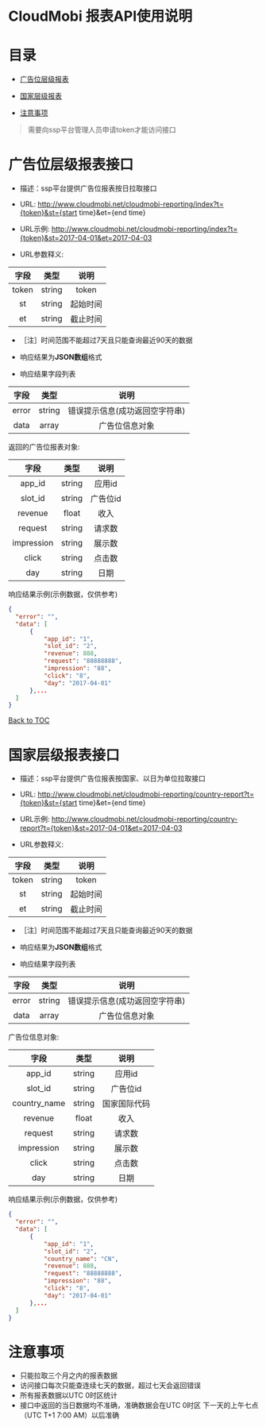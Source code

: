  CloudMobi 报表API使用说明
=== 

目录 
=== 


* [广告位层级报表](#广告位层级报表接口) 

* [国家层级报表](#国家层级报表接口) 
* [注意事项](#注意事项)
> 需要向ssp平台管理人员申请token才能访问接口


广告位层级报表接口
===

* 描述：ssp平台提供广告位报表按日拉取接口

* URL: http://www.cloudmobi.net/cloudmobi-reporting/index?t={token}&st={start time}&et={end time}

* URL示例: http://www.cloudmobi.net/cloudmobi-reporting/index?t={token}&st=2017-04-01&et=2017-04-03

* URL参数释义:  

|  字段   |   类型   |  说明   |
| :---: | :----: | :---: |
| token | string | token |
|  st   | string | 起始时间  |
|  et   | string | 截止时间  |
* ［注］时间范围不能超过7天且只能查询最近90天的数据

* 响应结果为**JSON数组**格式

* 响应结果字段列表 

|  字段   |   类型   |        说明        |
| :---: | :----: | :--------------: |
| error | string | 错误提示信息(成功返回空字符串) |
| data  | array  |     广告位信息对象      |

返回的广告位报表对象:

|     字段     |   类型   |  说明   |
| :--------: | :----: | :---: |
|   app_id   | string | 应用id  |
|  slot_id   | string | 广告位id |
|  revenue   | float  |  收入   |
|  request   | string |  请求数  |
| impression | string |  展示数  |
|   click    | string |  点击数  |
|    day     | string |  日期   |


响应结果示例(示例数据，仅供参考)

  ```json 
{
    "error": "",
    "data": [
        {
            "app_id": "1",
            "slot_id": "2",
            "revenue": 888,
            "request": "88888888",
            "impression": "88",
            "click": "8",
            "day": "2017-04-01"
        },...
    ]
}
  ```

[Back to TOC](#目录) 


国家层级报表接口
=== 

* 描述：ssp平台提供广告位报表按国家、以日为单位拉取接口

* URL: http://www.cloudmobi.net/cloudmobi-reporting/country-report?t={token}&st={start time}&et={end time}

* URL示例: http://www.cloudmobi.net/cloudmobi-reporting/country-report?t={token}&st=2017-04-01&et=2017-04-03

* URL参数释义:  

|  字段   |   类型   |  说明   |
| :---: | :----: | :---: |
| token | string | token |
|  st   | string | 起始时间  |
|  et   | string | 截止时间  |
* ［注］时间范围不能超过7天且只能查询最近90天的数据

* 响应结果为**JSON数组**格式

* 响应结果字段列表 

|  字段   |   类型   |        说明        |
| :---: | :----: | :--------------: |
| error | string | 错误提示信息(成功返回空字符串) |
| data  | array  |     广告位信息对象      |

广告位信息对象:

|      字段      |   类型   |   说明   |
| :----------: | :----: | :----: |
|    app_id    | string |  应用id  |
|   slot_id    | string | 广告位id  |
| country_name | string | 国家国际代码 |
|   revenue    | float  |   收入   |
|   request    | string |  请求数   |
|  impression  | string |  展示数   |
|    click     | string |  点击数   |
|     day      | string |   日期   |


响应结果示例(示例数据，仅供参考)

  ```json 
{
    "error": "",
    "data": [
        {
            "app_id": "1",
            "slot_id": "2",
            "country_name": "CN",
            "revenue": 888,
            "request": "88888888",
            "impression": "88",
            "click": "8",
            "day": "2017-04-01"
        },...
    ]
}
  ```
注意事项
===
* 只能拉取三个月之内的报表数据
* 访问接口每次只能查连续七天的数据，超过七天会返回错误
* 所有报表数据以UTC 0时区统计
* 接口中返回的当日数据均不准确，准确数据会在UTC 0时区 下一天的上午七点（UTC  T+1 7:00 AM）以后准确
